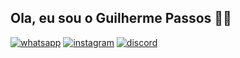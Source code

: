 ## Ola, eu sou o Guilherme Passos 🥷🏻

[![whatsapp](https://img.shields.io/badge/WhatsApp-25D366.svg?style=for-the-badge&logo=WhatsApp&logoColor=white)](https://w.app/guilhermepassos)
[![instagram](https://img.shields.io/badge/Instagram-FF0069.svg?style=for-the-badge&logo=Instagram&logoColor=white)](https://www.instagram.com/guipassooss/#)
[![discord](https://img.shields.io/badge/Discord-5865F2.svg?style=for-the-badge&logo=Discord&logoColor=white)](https://w.app/guilhermepassos)

